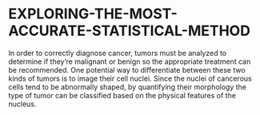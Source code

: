 # EXPLORING-THE-MOST-ACCURATE-STATISTICAL-METHOD
In order to correctly diagnose cancer, tumors must be analyzed to determine if they’re malignant or benign so the appropriate treatment can be recommended. One potential way to differentiate between these two kinds of tumors is to image their cell nuclei. Since the nuclei of cancerous cells tend to be abnormally shaped, by quantifying their morphology the type of tumor can be classified based on the physical features of the nucleus.
